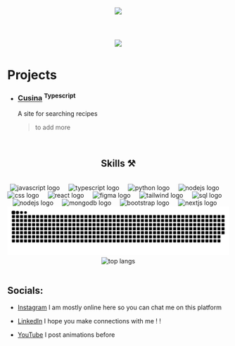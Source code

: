 <h1 align="center">
    <img src="https://readme-typing-svg.herokuapp.com?font=Nunito&size=35&duration=4000&pause=1000&color=F7F7F7&center=true&vCenter=true&random=false&width=435&lines=+Hi!;I'm+israa;" />
</h1>

<h1 align="center">  <img src="https://github.com/user-attachments/assets/e30522db-9d7e-4940-85bc-24bd95265da5"/></h1>


# Projects

   - ### **[Cusina](https://cusina.vercel.app/)** <sup>Typescript</sup>
     A site for searching recipes


     > to add more
     


<br/>


<h2 align="center">Skills ⚒️</h2>
<br/>
<div align="center">
  <img src="https://cdn.jsdelivr.net/gh/devicons/devicon/icons/javascript/javascript-original.svg" height="40" alt="javascript logo"  />
  <img width="12" />
  <img src="https://cdn.jsdelivr.net/gh/devicons/devicon/icons/typescript/typescript-original.svg" height="40" alt="typescript logo"  />
  <img width="12" />
  <img src="https://cdn.jsdelivr.net/gh/devicons/devicon/icons/python/python-original.svg" height="40" alt="python logo"  />
  <img width="12" />
  <img src="https://cdn.jsdelivr.net/gh/devicons/devicon/icons/html5/html5-original.svg" height="40" alt="nodejs logo"  />
  <img width="12" />
  <img src="https://cdn.jsdelivr.net/gh/devicons/devicon/icons/css3/css3-original.svg" height="40" alt="css logo"  />
  <img width="12" />
  <img src="https://cdn.jsdelivr.net/gh/devicons/devicon/icons/react/react-original.svg" height="40" alt="react logo"  />
  <img width="12" />
  <img src="https://cdn.jsdelivr.net/gh/devicons/devicon/icons/figma/figma-original.svg" height="40" alt="figma logo"  />
  <img width="12" />
  <img src="https://cdn.jsdelivr.net/gh/devicons/devicon/icons/tailwindcss/tailwindcss-original.svg" height="40" alt="tailwind logo"  />
  <img width="12" />
  <img src="https://cdn.jsdelivr.net/gh/devicons/devicon/icons/mysql/mysql-original.svg" height="40" alt="sql logo"  />
  <img width="12" />
  <img src="https://cdn.jsdelivr.net/gh/devicons/devicon/icons/nodejs/nodejs-original.svg" height="40" alt="nodejs logo"  />
  <img width="12" />
  <img src="https://cdn.jsdelivr.net/gh/devicons/devicon/icons/mongodb/mongodb-plain.svg" height="40" alt="mongodb logo"  />
  <img width="12" />
  <img src="https://cdn.jsdelivr.net/gh/devicons/devicon/icons/bootstrap/bootstrap-original.svg" height="40" alt="bootstrap logo"  />
  <img width="12" />
  <img src="https://cdn.jsdelivr.net/gh/devicons/devicon/icons/nextjs/nextjs-original.svg" height="40" alt="nextjs logo"  />
  <img width="12" />
</div>


<div align="center">
<img src="https://raw.githubusercontent.com/israadesu/israadesu/output/snake.svg" alt="Snake animation" />
   <br/>
<img width=325 align="center" src="https://github-readme-stats-salesp07.vercel.app/api/top-langs/?username=israadesu&hide=HTML&langs_count=8&layout=compact&theme=react&border_radius=10&size_weight=0.5&count_weight=0.5&exclude_repo=github-readme-stats" alt="top langs" />
</div>
<br/>


## Socials:

 - [Instagram](https://www.instagram.com/israadesuu_)  I am mostly online here so you can chat me on this platform

 - [LinkedIn](https://www.linkedin.com/in/israel-raymundo-515bb7318/) I hope you make connections with me ! !

 - [YouTube](https://www.youtube.com/@israadesu)  I post animations before




